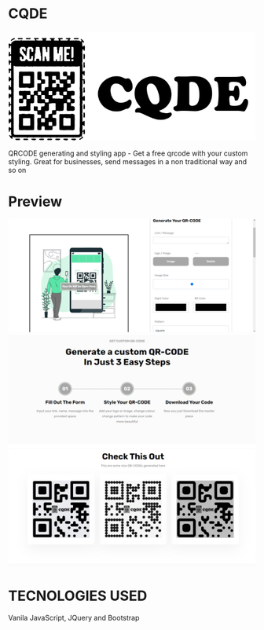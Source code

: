 # CQDE
![plot](app/images/Qr/logo.png)

QRCODE generating and styling app - Get a free qrcode with your custom styling. Great for businesses, send messages in a non traditional way and so on
# Preview
![plot](app/images/Qr/home.png)
![plot](app/images/Qr/step.png)
![plot](app/images/Qr/example.png)
# TECNOLOGIES USED
Vanila JavaScript, JQuery and Bootstrap
